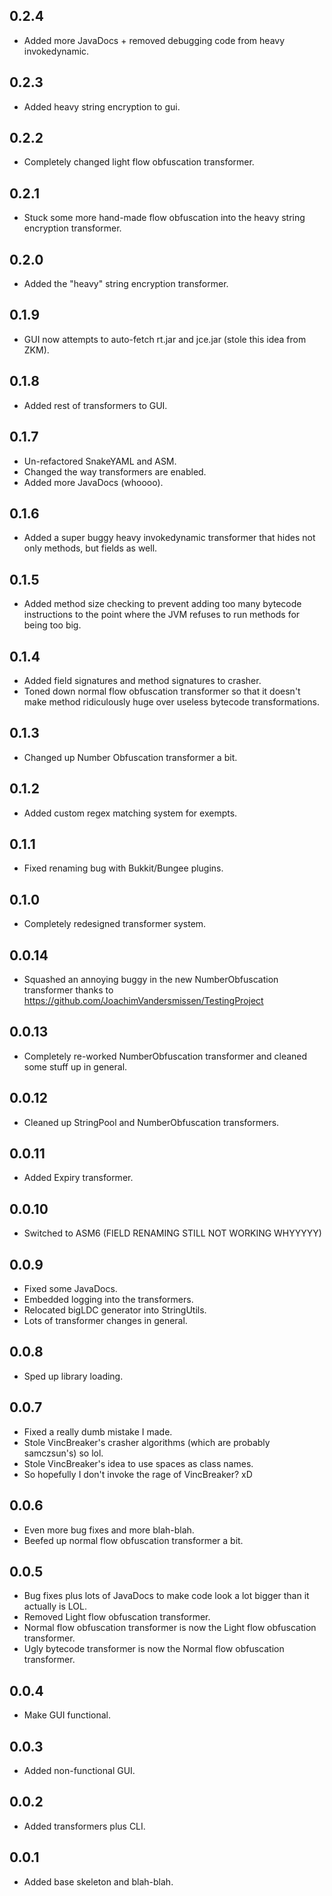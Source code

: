 ## 0.2.4

* Added more JavaDocs + removed debugging code from heavy invokedynamic.

## 0.2.3

* Added heavy string encryption to gui.

## 0.2.2

* Completely changed light flow obfuscation transformer.

## 0.2.1

* Stuck some more hand-made flow obfuscation into the heavy string encryption transformer.

## 0.2.0

* Added the "heavy" string encryption transformer.

## 0.1.9

* GUI now attempts to auto-fetch rt.jar and jce.jar (stole this idea from ZKM).

## 0.1.8

* Added rest of transformers to GUI.

## 0.1.7

* Un-refactored SnakeYAML and ASM.
* Changed the way transformers are enabled.
* Added more JavaDocs (whoooo).

## 0.1.6

* Added a super buggy heavy invokedynamic transformer that hides not only methods, but fields as well.

## 0.1.5

* Added method size checking to prevent adding too many bytecode instructions to the point where the JVM refuses to run methods for being too big.

## 0.1.4

* Added field signatures and method signatures to crasher.
* Toned down normal flow obfuscation transformer so that it doesn't make method ridiculously huge over useless bytecode transformations.

## 0.1.3

* Changed up Number Obfuscation transformer a bit.

## 0.1.2

* Added custom regex matching system for exempts.

## 0.1.1

* Fixed renaming bug with Bukkit/Bungee plugins.

## 0.1.0

* Completely redesigned transformer system.

## 0.0.14

* Squashed an annoying buggy in the new NumberObfuscation transformer thanks to https://github.com/JoachimVandersmissen/TestingProject

## 0.0.13

* Completely re-worked NumberObfuscation transformer and cleaned some stuff up in general.

## 0.0.12

* Cleaned up StringPool and NumberObfuscation transformers.

## 0.0.11

* Added Expiry transformer.

## 0.0.10

* Switched to ASM6 (FIELD RENAMING STILL NOT WORKING WHYYYYY)

## 0.0.9

* Fixed some JavaDocs.
* Embedded logging into the transformers.
* Relocated bigLDC generator into StringUtils.
* Lots of transformer changes in general.

## 0.0.8

* Sped up library loading.

## 0.0.7

* Fixed a really dumb mistake I made.
* Stole VincBreaker's crasher algorithms (which are probably samczsun's) so lol.
* Stole VincBreaker's idea to use spaces as class names.
* So hopefully I don't invoke the rage of VincBreaker? xD

## 0.0.6

* Even more bug fixes and more blah-blah.
* Beefed up normal flow obfuscation transformer a bit.

## 0.0.5

* Bug fixes plus lots of JavaDocs to make code look a lot bigger than it actually is LOL.
* Removed Light flow obfuscation transformer.
* Normal flow obfuscation transformer is now the Light flow obfuscation transformer.
* Ugly bytecode transformer is now the Normal flow obfuscation transformer.

## 0.0.4

* Make GUI functional.

## 0.0.3

* Added non-functional GUI.

## 0.0.2

* Added transformers plus CLI.

## 0.0.1

* Added base skeleton and blah-blah.